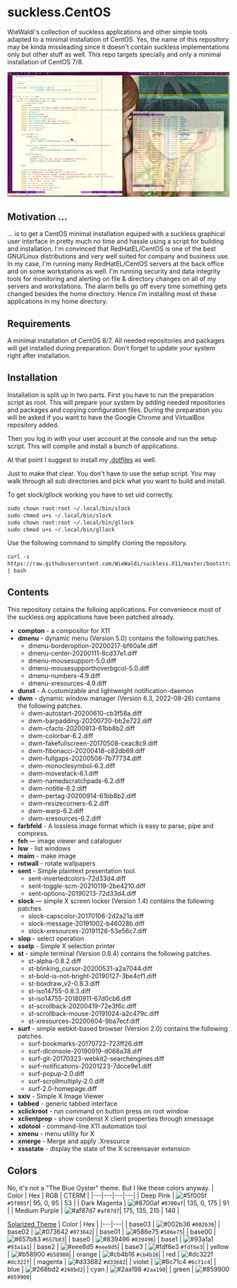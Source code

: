 # suckless.CentOS
WieWaldi's collection of suckless applications and other simple tools adapted to
a minimal installation of CentOS. Yes, the name of this repository may be kinda
missleading since it doesn't contain suckless implementations only but other
stuff as well. This repo targets specially and only a minimal installation of
CentOS 7/8.

![screenshot](https://raw.githubusercontent.com/WieWaldi/suckless.CentOS/master/screenshots/screenshot.jpg)

## Motivation ...
... is to get a CentOS minimal installation equiped with a suckless graphical
user interface in pretty much no time and hassle using a script for building
and installation.
I'm convinced that RedHatEL/CentOS is one of the best GNU/Linux distributions
and very well suited for company and business use. In my case, I'm running many
RedHatEL/CentOS servers at the back office and on some workstations as well.
I'm running security and data integrity tools for monitoring and alerting on
file & directory changes on all of my servers and workstations. The alarm bells
go off every time something gets changed besides the home directory. Hence I'm
installing most of these applications in my home directory.

## Requirements
A minimal installation of CentOS 8/7. All needed repositories and packages will
get installed during preparation. Don't forget to update your system right after
installation.

## Installation
Installation is split up in two parts. First you have to run the preparation
script as root. This will prepare your system by adding needed repositories and
packages and copying configuration files. During the preparation you will be
asked if you want to have the Google Chrome and VirtualBox repository added.

Then you log in with your user account at the console and run the setup script.
This will compile and install a bunch of applications. 

At that point I suggest to install my [.dotfiles](https://github.com/WieWaldi/.dotfiles)
as well.

Just to make that clear. You don't have to use the setup script. You may walk
through all sub directories and pick what you want to build and install.

To get slock/gllock working you have to set uid correctly.
```
sudo chown root:root ~/.local/bin/slock
sudo chmod u+s ~/.local/bin/slock
sudo chown root:root ~/.local/bin/gllock
sudo chmod u+s ~/.local/bin/gllock
```

Use the following command to simplify cloning the repository.
```
curl -s https://raw.githubusercontent.com/WieWaldi/suckless.X11/master/bootstrap.sh | bash
```

## Contents
This repository cotains the folloing applications. For convenience most of the
suckless.org applications have been patched already.
- **compton** - a compositor for X11
- **dmenu** - dynamic menu (Version 5.0) contains the following patches.
  - dmenu-borderoption-20200217-bf60a1e.diff
  - dmenu-center-20200111-8cd37e1.diff
  - dmenu-mousesupport-5.0.diff
  - dmenu-mousesupporthoverbgcol-5.0.diff
  - dmenu-numbers-4.9.diff
  - dmenu-xresources-4.9.diff
- **dunst** - A customizable and lightweight notification-daemon
- **dwm** - dynamic window manager (Version 6.3, 2022-08-26) contains the following patches.
  - dwm-autostart-20200610-cb3f58a.diff
  - dwm-barpadding-20200720-bb2e722.diff
  - dwm-cfacts-20200913-61bb8b2.diff
  - dwm-colorbar-6.2.diff
  - dwm-fakefullscreen-20170508-ceac8c9.diff
  - dwm-fibonacci-20200418-c82db69.diff
  - dwm-fullgaps-20200508-7b77734.diff
  - dwm-monoclesymbol-6.2.diff
  - dwm-movestack-6.1.diff
  - dwm-namedscratchpads-6.2.diff
  - dwm-notitle-6.2.diff
  - dwm-pertag-20200914-61bb8b2.diff
  - dwm-resizecorners-6.2.diff
  - dwm-warp-6.2.diff
  - dwm-xresources-6.2.diff
- **farbfeld** - A lossless image format which is easy to parse, pipe and compress.
- **feh** — image viewer and cataloguer
- **lsw** - list windows
- **maim** - make image
- **rotwall** - rotate wallpapers
- **sent** - Simple plaintext presentation tool.
  - sent-invertedcolors-72d33d4.diff
  - sent-toggle-scm-20210119-2be4210.diff
  - sent-options-20190213-72d33d4.diff
- **slock** — simple X screen locker (Version 1.4) contains the following patches.
  - slock-capscolor-20170106-2d2a21a.diff
  - slock-message-20191002-b46028b.diff
  - slock-xresources-20191126-53e56c7.diff
- **slop** - select operation
- **sselp** - Simple X selection printer
- **st** - simple terminal (Version 0.8.4) contains the following patches.
  - st-alpha-0.8.2.diff
  - st-blinking_cursor-20200531-a2a7044.diff
  - st-bold-is-not-bright-20190127-3be4cf1.diff
  - st-boxdraw_v2-0.8.3.diff
  - st-iso14755-0.8.3.diff
  - st-iso14755-20180911-67d0cb6.diff
  - st-scrollback-20200419-72e3f6c.diff
  - st-scrollback-mouse-20191024-a2c479c.diff
  - st-xresources-20200604-9ba7ecf.diff
- **surf** - simple webkit-based browser (Version 2.0) contains the following patches.
  - surf-bookmarks-20170722-723ff26.diff
  - surf-dlconsole-20190919-d068a38.diff
  - surf-git-20170323-webkit2-searchengines.diff
  - surf-notifications-20201223-7dcce9e1.diff
  - surf-popup-2.0.diff
  - surf-scrollmultiply-2.0.diff
  - surf-2.0-homepage.diff
- **sxiv** - Simple X Image Viewer
- **tabbed** - generic tabbed interface
- **xclickroot** - run command on button press on root window
- **xclientprop** - show condenst X client properties through xmessage
- **xdotool** - command-line X11 automation tool
- **xmenu** - menu utility for X
- **xmerge** - Merge and apply .Xresource
- **xssstate** - display the state of the X screensaver extension

## Colors
No, it's not a "The Blue Oyster" theme. But I like these colors anyway.
| Color         | Hex | RGB | CTERM |
|---|---|---|---|
| Deep Pink     |    ![#5f005f](https://via.placeholder.com/15/5f005f/5f005f.png) `#5f005f`| 95, 0, 95     | 53  |
| Dark Magenta  |    ![#8700af](https://via.placeholder.com/15/8700af/8700af.png) `#8700af`| 135, 0, 175   | 91  |
| Medium Purple |    ![#af87d7](https://via.placeholder.com/15/af87d7/af87d7.png) `#af87d7`| 175, 135, 215 | 140 |

[Solarized Theme](https://github.com/altercation/solarized)
| Color         | Hex |
|---|---|
| base03        |   ![#002b36](https://via.placeholder.com/15/002b36/002b36.png) `#002b36`|
| base02        |   ![#073642](https://via.placeholder.com/15/073642/073642.png) `#073642`|
| base01        |   ![#586e75](https://via.placeholder.com/15/586e75/586e75.png) `#586e75`|
| base00        |   ![#657b83](https://via.placeholder.com/15/657b83/657b83.png) `#657b83`|
| base0         |   ![#839496](https://via.placeholder.com/15/839496/839496.png) `#839496`|
| base1         |   ![#93a1a1](https://via.placeholder.com/15/93a1a1/93a1a1.png) `#93a1a1`|
| base2         |   ![#eee8d5](https://via.placeholder.com/15/eee8d5/eee8d5.png) `#eee8d5`|
| base3         |   ![#fdf6e3](https://via.placeholder.com/15/fdf6e3/fdf6e3.png) `#fdf6e3`|
| yellow        |   ![#b58900](https://via.placeholder.com/15/b58900/b58900.png) `#b58900`|
| orange        |   ![#cb4b16](https://via.placeholder.com/15/cb4b16/cb4b16.png) `#cb4b16`|
| red           |   ![#dc322f](https://via.placeholder.com/15/dc322f/dc322f.png) `#dc322f`|
| magenta       |   ![#d33682](https://via.placeholder.com/15/d33682/d33682.png) `#d33682`|
| violet        |   ![#6c71c4](https://via.placeholder.com/15/6c71c4/6c71c4.png) `#6c71c4`|
| blue          |   ![#268bd2](https://via.placeholder.com/15/268bd2/268bd2.png) `#268bd2`|
| cyan          |   ![#2aa198](https://via.placeholder.com/15/2aa198/2aa198.png) `#2aa198`|
| green         |   ![#859900](https://via.placeholder.com/15/859900/859900.png) `#859900`|
